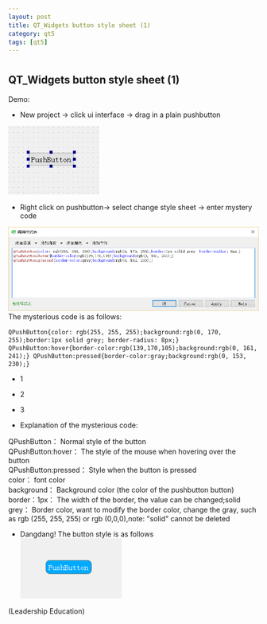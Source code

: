 ```yaml
---
layout: post
title: QT_Widgets button style sheet (1)
category: qt5
tags: [qt5]
---
```

# 

## QT\_Widgets button style sheet (1)

Demo:

* New project -\> click ui interface -\> drag in a plain pushbutton

![ pushbutton](./assets/2021-07-25/e3cf6349630c10130ee97560148eb9ff.png)

* Right click on pushbutton-\> select change style sheet -\> enter mystery code

![ ](./assets/2021-07-25/7dcf07795148e73feb7332547acffb34.png)  
The mysterious code is as follows:
    
    QPushButton{color: rgb(255, 255, 255);background:rgb(0, 170, 255);border:1px solid grey; border-radius: 8px;} QPushButton:hover{border-color:rgb(139,170,105);background:rgb(0, 161, 241);} QPushButton:pressed{border-color:gray;background:rgb(0, 153, 230);} 
    

* 1

* 2

* 3

* Explanation of the mysterious code:

QPushButton： Normal style of the button  
QPushButton:hover： The style of the mouse when hovering over the button  
QPushButton:pressed： Style when the button is pressed  
color： font color  
background： Background color (the color of the pushbutton button)  
border：1px： The width of the border, the value can be changed;solid grey： Border color, want to modify the border color, change the gray, such as rgb (255, 255, 255) or rgb (0,0,0),note: "solid" cannot be deleted

* Dangdang! The button style is as follows  
![ ](./assets/2021-07-25/b34e87949c879f059abf5c395d63ee8a.png)

(Leadership Education)